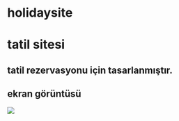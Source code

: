 # holidaysite

<h1>tatil sitesi</h1>

<h2>tatil rezervasyonu için tasarlanmıştır.</h2>

<h2>ekran görüntüsü</h2>

![](holiday.gif)